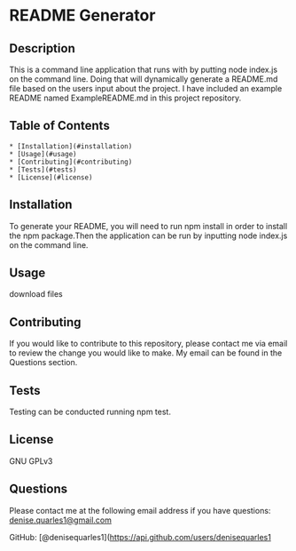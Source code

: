 
  # README Generator
  
  ## Description 
  This is a command line application that runs with by putting node index.js on the command line. Doing that will dynamically generate a README.md file based on the users input about the project. I have included an example README named ExampleREADME.md in this project repository.

  ## Table of Contents
    * [Installation](#installation)
    * [Usage](#usage)
    * [Contributing](#contributing)
    * [Tests](#tests)
    * [License](#license)

  ## Installation
  To generate your  README, you will need to run npm install in order to install the npm package.Then the application can be run by inputting node index.js on the command line. 

  ## Usage 
  download files
  ## Contributing 
  If you would like to contribute to this repository, please contact me via email to review the change you would like to make. My email can be found in the Questions section. 
  
  ## Tests 
  Testing can be conducted running npm test.
 
  ## License
  GNU GPLv3
   
  ## Questions
  Please contact me at the following email address if you have questions: denise.quarles1@gmail.com

  GitHub: [@denisequarles1](https://api.github.com/users/denisequarles1
  
  